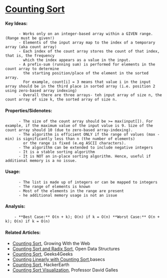  # [Counting Sort](https://github.com/nanyahill/coding-interview-resources/blob/master/src/algorithms/sorting/countingsort/CountingSort.java)
  #### Key Ideas:
	      - Works only on an integer-based array within a GIVEN range. (Range must be given!)
	      - Elements of the input array map to the index of a temporary array (aka count array)
	      - Each index of the count array stores the count of that index, that is, the frequency
	        which the index appears as a value in the input.
	      - A prefix-sum (running sum) is performed for elements in the count array to determine
	        the starting position/place of the element in the sorted array.
	        For example, count[i] = 3 means that value i in the input array should be in the third place in sorted array (i.e. position 2 using zero-based array indexing)
		  - Overall there are three arrays- teh input array of size n, the count array of size k, the sorted array of size n.

  #### Properties/Sidenotes:
	      - The size of the count array should be >= max(input[]). For example, if the maximum value of the input value is 9. Size of the count array should 10 (due to zero-based array-indexing).
		  - The algorithm is efficient ONLY if the range of values (max - min) is significantly less than n (the number of elements)
		    or the range is fixed (e.eg ASCII characters).
		  - The algorithm can be extended to include negative integers
		  - It is a stable sorting algorithm
	      - It is NOT an in-place sorting algorithm. Hence, useful if additional memory is a no issue.

  #### Usage:
          - The list is made up of integers or can be mapped to integers
		  - The range of elements is known
		  - Most of the elements in the range are present
		  - he additional memory usage is not an issue

  #### Analysis:
        - **Best Case:** O(n + k); O(n) if k = O(n) **Worst Case:** O(n + k); O(n) if k = O(n)

  #### Related Articles:
  - [Counting Sort](http://www.growingwiththeweb.com/2014/05/counting-sort.html), Growing With the Web
  - [Counting Sort and Radix Sort](http://opendatastructures.org/versions/edition-0.1e/ods-java/11_2_Counting_Sort_Radix_So.html), Open Data Structures
  - [Counting Sort](https://www.geeksforgeeks.org/counting-sort/), Geeks4Geeks
  - [Counting Linearly with Counting Sort](https://medium.com/basecs/counting-linearly-with-counting-sort-cd8516ae09b3),basecs
  - [Counting Sort](https://www.hackerearth.com/practice/algorithms/sorting/counting-sort/tutorial/), HackerEarth
  - [Counting Sort Visualization](https://www.cs.usfca.edu/~galles/visualization/CountingSort.html), Professor David Galles